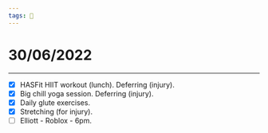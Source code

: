 ```yaml
---
tags: 📆
---
```


# 30/06/2022
---

- [x] HASFit HIIT workout (lunch). Deferring (injury).
- [x] Big chill yoga session. Deferring (injury).
- [x] Daily glute exercises.
- [x] Stretching (for injury).
- [ ] Elliott - Roblox - 6pm.
